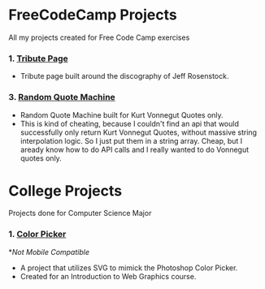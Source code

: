# FreeCodeCamp Projects
All my projects created for Free Code Camp exercises

### 1. [Tribute Page](https://michaelallenscott.github.io/Projects/Build-A-Tribute-Page/Rosenstockcom.html)
  - Tribute page built around the discography of Jeff Rosenstock.

### 3. [Random Quote Machine](https://michaelallenscott.github.io/Projects/Build-A-Random-Quote-Machine/Vonnequotes.html)
  - Random Quote Machine built for Kurt Vonnegut Quotes only.
  - This is kind of cheating, because I couldn't find an api that would successfully only return Kurt Vonnegut Quotes, without massive string interpolation logic. So I just put them in a string array. Cheap, but I aready know how to do API calls and I really wanted to do Vonnegut quotes only.
  
# College Projects
Projects done for Computer Science Major

### 1. [Color Picker]() 
  **Not Mobile Compatible*
  - A project that utilizes SVG to mimick the Photoshop Color Picker.
  - Created for an Introduction to Web Graphics course.
  

